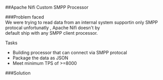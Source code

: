 ##Apache Nifi Custom SMPP Processor

###Problem faced  <br>
We were trying to read data from an internal system supportin only SMPP protocal unfortunatly , Apache Nifi doesn't by <br> 
default ship with any SMPP client processor. <br>

Tasks 
- Building processor that can connect via SMPP protocal 
- Package the data as JSON
- Meet minimum TPS of >=8000


###Solution 
